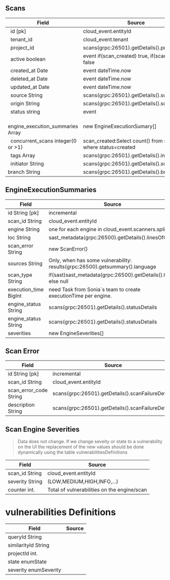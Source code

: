 ## Scans

| Field                              | Source                                                                 |
| ---------------------------------- | ---------------------------------------------------------------------- | 
|   id [pk]                          | cloud_event.entityId                                                   | 
|   tenant_id                        | cloud_event.tenant                                                     | 
|   project_id                       | scans(grpc:26501).getDetails().projectId                               | 
|   active boolean                   | event if(scan_created) true, if(scan_deleted) false                    |   
|   created_at Date                  | event dateTime.now                                                     |         
|   deleted_at Date                  | event dateTime.now                                                     |           
|   updated_at Date                  | event dateTime.now                                                     |           
|   source String                    | scans(grpc:26501).getDetails().scanSource                              |           
|   origin String                    | scans(grpc:26501).getDetails().scanOrigin                              |           
|   status string                    | event                                                                  |          
|   engine_execution_summaries Array | new EngineExecutionSumary[]                                            |          
|   concurrent_scans integer(0 or >1)| scan_created:Select count() from scans where status=created            |
|   tags Array                       | scans(grpc:26501).getDetails().initiator                               |         
|   initiator String                 | scans(grpc:26501).getDetails().scansTags                               |    
|   branch String                    | scans(grpc:26501).getDetails().branch.                                 |          

## EngineExecutionSummaries

| Field                   | Source                                                                            |
| ----------------------- | ------                                                                            |
|   id String [pk]        | incremental                                                                       |
|   scan_id String        | cloud_event.entityId                                                              |
|   engine String         | one for each engine in cloud_event.scanners.split()                               |
|   loc String            | sast_metadata(grpc:26500).getDetails().linesOfCode                                |
|   scan_error String     | new ScanError()                                                                   |
|   sources String        | Only, when has some vulnerability: results(grpc:26500).getsummary().language      |
|   scan_type String      | if(sast)sast_metadata(grpc:26500).getDetails().type else null                     |
|   execution_time BigInt | need Task from Sonia´s team to create  executionTime per engine.                  |
|   engine_status String  | scans(grpc:26501).getDetails().statusDetails                                      |
|   engine_status String  | scans(grpc:26501).getDetails().statusDetails                                      |
|   severities            | new EngineSeverities[]                                                            |

## Scan Error

| Field                   | Source                                                                            |
| ----------------------- | ------                                                                            |
| id String [pk]          | incremental                                                                       |
| scan_id String          | cloud_event.entityId                                                              |                                         
| scan_error_code String  | scans(grpc:26501).getDetails().scanFailureDetails                                 |    
| description String      | scans(grpc:26501).getDetails().scanFailureDetails                                 |



## Scan Engine Severities
> Data does not change. If we change seveity or state to a vulnerability on the UI
> the replacement of the new values should be done dynamically using the table vulnerabilitiesDefinitions

| Field                   | Source                                                                            |
| ----------------------- | ------                                                                            |                                           
| scan_id String          | cloud_event.entityId                                                              |                                         
| severity String         | (LOW,MEDIUM,HIGH,INFO,...)                                                        |    
| counter  int.           | Total of vulnerabilities on the engine/scan  |



# vulnerabilities Definitions
| Field                   | Source                                                                            |
| ----------------------- | ------                                                                            |                                           
| queryId String          |                                                            |                                         
| similarityId String         |                                                        |    
| projectId  int.           | |
| state  enumState           |  |
| severity  enumSeverity          |  |

